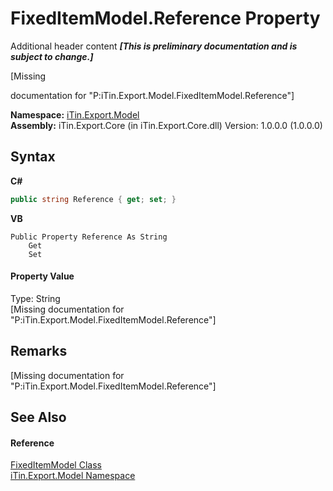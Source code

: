 # FixedItemModel.Reference Property 
Additional header content _**\[This is preliminary documentation and is subject to change.\]**_

\[Missing <summary> documentation for "P:iTin.Export.Model.FixedItemModel.Reference"\]

**Namespace:**&nbsp;<a href="ef57ffcc-e95e-b212-5a46-9aa6f5a3511f">iTin.Export.Model</a><br />**Assembly:**&nbsp;iTin.Export.Core (in iTin.Export.Core.dll) Version: 1.0.0.0 (1.0.0.0)

## Syntax

**C#**<br />
``` C#
public string Reference { get; set; }
```

**VB**<br />
``` VB
Public Property Reference As String
	Get
	Set
```


#### Property Value
Type: String<br />\[Missing <value> documentation for "P:iTin.Export.Model.FixedItemModel.Reference"\]

## Remarks
\[Missing <remarks> documentation for "P:iTin.Export.Model.FixedItemModel.Reference"\]

## See Also


#### Reference
<a href="bb73ebda-8ef9-06b7-7a9e-53204c5cac11">FixedItemModel Class</a><br /><a href="ef57ffcc-e95e-b212-5a46-9aa6f5a3511f">iTin.Export.Model Namespace</a><br />